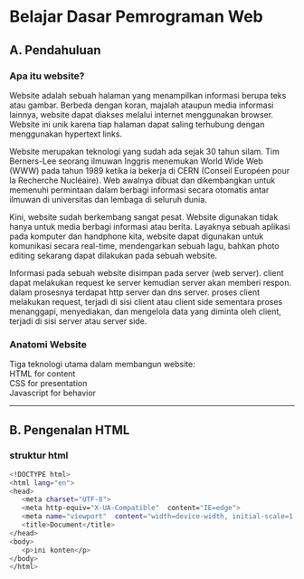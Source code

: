  # Belajar Dasar Pemrograman Web   

 ## A. Pendahuluan
 ### Apa itu website?
 Website adalah sebuah halaman yang menampilkan informasi berupa teks atau gambar. Berbeda dengan koran, majalah ataupun media informasi lainnya, website dapat diakses melalui internet menggunakan browser. Website ini unik karena tiap halaman dapat saling terhubung dengan menggunakan hypertext links. 

 Website merupakan teknologi yang sudah ada sejak 30 tahun silam. Tim Berners-Lee seorang ilmuwan Inggris menemukan World Wide Web (WWW) pada tahun 1989 ketika ia bekerja di CERN (Conseil Européen pour la Recherche Nucléaire). Web awalnya dibuat dan dikembangkan untuk memenuhi permintaan dalam berbagi informasi secara otomatis antar ilmuwan di universitas dan lembaga di seluruh dunia.

 Kini, website sudah berkembang sangat pesat. Website digunakan tidak hanya untuk media berbagi informasi atau berita. Layaknya sebuah aplikasi pada komputer dan handphone kita, website dapat digunakan untuk komunikasi secara real-time, mendengarkan sebuah lagu, bahkan photo editing sekarang dapat dilakukan pada sebuah website.

 Informasi pada sebuah website disimpan pada server (web server). client dapat melakukan request ke server kemudian server akan memberi respon. dalam prosesnya terdapat http server dan dns server. proses client melakukan request, terjadi di sisi client atau client side sementara proses menanggapi, menyediakan, dan mengelola data yang diminta oleh client, terjadi di sisi server atau server side.

 ### Anatomi Website
 Tiga teknologi utama dalam membangun website:  
 HTML for content  
 CSS for presentation  
 Javascript for behavior  

---

 ## B. Pengenalan HTML
 ### struktur html
 ```bash
 <!DOCTYPE html>
 <html lang="en">
 <head>
    <meta charset="UTF-8">
    <meta http-equiv="X-UA-Compatible"  content="IE=edge">
    <meta name="viewport"  content="width=device-width, initial-scale=1.0">
    <title>Document</title>
 </head>
 <body>
    <p>ini konten</p>
 </body>
 </html>
 ```



 
